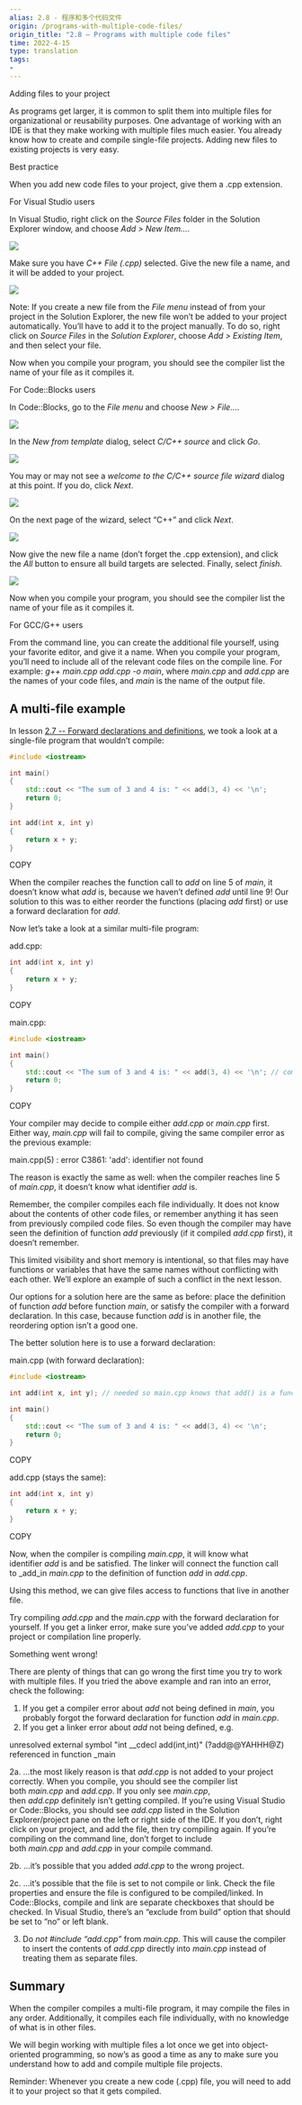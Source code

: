 ```yaml
---
alias: 2.8 - 程序和多个代码文件
origin: /programs-with-multiple-code-files/
origin_title: "2.8 — Programs with multiple code files"
time: 2022-4-15
type: translation
tags:
- 
---
```


Adding files to your project

As programs get larger, it is common to split them into multiple files for organizational or reusability purposes. One advantage of working with an IDE is that they make working with multiple files much easier. You already know how to create and compile single-file projects. Adding new files to existing projects is very easy.

Best practice

When you add new code files to your project, give them a .cpp extension.

For Visual Studio users

In Visual Studio, right click on the _Source Files_ folder in the Solution Explorer window, and choose _Add > New Item…_.

![](https://www.learncpp.com/images/CppTutorial/Chapter2/VS-AddNewItem1.png?ezimgfmt=rs%3Adevice%2Frscb2-1)

Make sure you have _C++ File (.cpp)_ selected. Give the new file a name, and it will be added to your project.

![](https://www.learncpp.com/images/CppTutorial/Chapter2/VS-AddNewItem2.png?ezimgfmt=rs:800x450/rscb2/ng:webp/ngcb2)

Note: If you create a new file from the _File menu_ instead of from your project in the Solution Explorer, the new file won’t be added to your project automatically. You’ll have to add it to the project manually. To do so, right click on _Source Files_ in the _Solution Explorer_, choose _Add > Existing Item_, and then select your file.

Now when you compile your program, you should see the compiler list the name of your file as it compiles it.

For Code::Blocks users

In Code::Blocks, go to the _File menu_ and choose _New > File…_.

![](https://www.learncpp.com/images/CppTutorial/Chapter2/CB-AddNewItem1.png?ezimgfmt=rs:540x233/rscb2/ng:webp/ngcb2)

In the _New from template_ dialog, select _C/C++ source_ and click _Go_.

![](https://www.learncpp.com/images/CppTutorial/Chapter2/CB-AddNewItem2.png?ezimgfmt=rs:604x453/rscb2/ng:webp/ngcb2)

You may or may not see a _welcome to the C/C++ source file wizard_ dialog at this point. If you do, click _Next_.

![](https://www.learncpp.com/images/CppTutorial/Chapter2/CB-AddNewItem3.png?ezimgfmt=rs:524x443/rscb2/ng:webp/ngcb2)

On the next page of the wizard, select “C++” and click _Next_.

![](https://www.learncpp.com/images/CppTutorial/Chapter2/CB-AddNewItem4.png?ezimgfmt=rs:524x443/rscb2/ng:webp/ngcb2)

Now give the new file a name (don’t forget the .cpp extension), and click the _All_ button to ensure all build targets are selected. Finally, select _finish_.

![](https://www.learncpp.com/images/CppTutorial/Chapter2/CB-AddNewItem5.png?ezimgfmt=rs:524x443/rscb2/ng:webp/ngcb2)

Now when you compile your program, you should see the compiler list the name of your file as it compiles it.

For GCC/G++ users

From the command line, you can create the additional file yourself, using your favorite editor, and give it a name. When you compile your program, you’ll need to include all of the relevant code files on the compile line. For example: _g++ main.cpp add.cpp -o main_, where _main.cpp_ and _add.cpp_ are the names of your code files, and _main_ is the name of the output file.

## A multi-file example

In lesson [2.7 -- Forward declarations and definitions](https://www.learncpp.com/cpp-tutorial/forward-declarations/), we took a look at a single-file program that wouldn’t compile:

```cpp
#include <iostream>

int main()
{
    std::cout << "The sum of 3 and 4 is: " << add(3, 4) << '\n';
    return 0;
}

int add(int x, int y)
{
    return x + y;
}
```

COPY

When the compiler reaches the function call to _add_ on line 5 of _main_, it doesn’t know what _add_ is, because we haven’t defined _add_ until line 9! Our solution to this was to either reorder the functions (placing _add_ first) or use a forward declaration for _add_.

Now let’s take a look at a similar multi-file program:

add.cpp:

```cpp
int add(int x, int y)
{
    return x + y;
}
```

COPY

main.cpp:

```cpp
#include <iostream>

int main()
{
    std::cout << "The sum of 3 and 4 is: " << add(3, 4) << '\n'; // compile error
    return 0;
}
```

COPY

Your compiler may decide to compile either _add.cpp_ or _main.cpp_ first. Either way, _main.cpp_ will fail to compile, giving the same compiler error as the previous example:

main.cpp(5) : error C3861: 'add': identifier not found

The reason is exactly the same as well: when the compiler reaches line 5 of _main.cpp_, it doesn’t know what identifier _add_ is.

Remember, the compiler compiles each file individually. It does not know about the contents of other code files, or remember anything it has seen from previously compiled code files. So even though the compiler may have seen the definition of function _add_ previously (if it compiled _add.cpp_ first), it doesn’t remember.

This limited visibility and short memory is intentional, so that files may have functions or variables that have the same names without conflicting with each other. We’ll explore an example of such a conflict in the next lesson.

Our options for a solution here are the same as before: place the definition of function _add_ before function _main_, or satisfy the compiler with a forward declaration. In this case, because function _add_ is in another file, the reordering option isn’t a good one.

The better solution here is to use a forward declaration:

main.cpp (with forward declaration):

```cpp
#include <iostream>

int add(int x, int y); // needed so main.cpp knows that add() is a function declared elsewhere

int main()
{
    std::cout << "The sum of 3 and 4 is: " << add(3, 4) << '\n';
    return 0;
}
```

COPY

add.cpp (stays the same):

```cpp
int add(int x, int y)
{
    return x + y;
}
```

COPY

Now, when the compiler is compiling _main.cpp_, it will know what identifier _add_ is and be satisfied. The linker will connect the function call to _add_in _main.cpp_ to the definition of function _add_ in _add.cpp_.

Using this method, we can give files access to functions that live in another file.

Try compiling _add.cpp_ and the _main.cpp_ with the forward declaration for yourself. If you get a linker error, make sure you’ve added _add.cpp_ to your project or compilation line properly.

Something went wrong!

There are plenty of things that can go wrong the first time you try to work with multiple files. If you tried the above example and ran into an error, check the following:

1.  If you get a compiler error about _add_ not being defined in _main_, you probably forgot the forward declaration for function _add_ in _main.cpp_.
2.  If you get a linker error about _add_ not being defined, e.g.

unresolved external symbol "int __cdecl add(int,int)" (?add@@YAHHH@Z) referenced in function _main

2a. …the most likely reason is that _add.cpp_ is not added to your project correctly. When you compile, you should see the compiler list both _main.cpp_ and _add.cpp_. If you only see _main.cpp_, then _add.cpp_ definitely isn’t getting compiled. If you’re using Visual Studio or Code::Blocks, you should see _add.cpp_ listed in the Solution Explorer/project pane on the left or right side of the IDE. If you don’t, right click on your project, and add the file, then try compiling again. If you’re compiling on the command line, don’t forget to include both _main.cpp_ and _add.cpp_ in your compile command.

2b. …it’s possible that you added _add.cpp_ to the wrong project.

2c. …it’s possible that the file is set to not compile or link. Check the file properties and ensure the file is configured to be compiled/linked. In Code::Blocks, compile and link are separate checkboxes that should be checked. In Visual Studio, there’s an “exclude from build” option that should be set to “no” or left blank.

3.  Do _not_ _#include “add.cpp”_ from _main.cpp_. This will cause the compiler to insert the contents of _add.cpp_ directly into _main.cpp_ instead of treating them as separate files.

## Summary

When the compiler compiles a multi-file program, it may compile the files in any order. Additionally, it compiles each file individually, with no knowledge of what is in other files.

We will begin working with multiple files a lot once we get into object-oriented programming, so now’s as good a time as any to make sure you understand how to add and compile multiple file projects.

Reminder: Whenever you create a new code (.cpp) file, you will need to add it to your project so that it gets compiled.